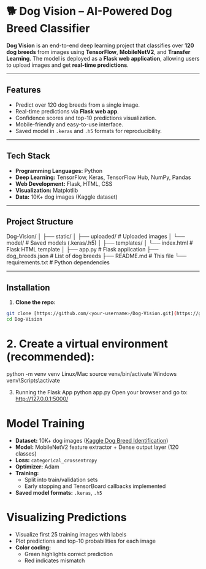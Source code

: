 # 🐕 Dog Vision – AI-Powered Dog Breed Classifier

**Dog Vision** is an end-to-end deep learning project that classifies over **120 dog breeds** from images using **TensorFlow**, **MobileNetV2**, and **Transfer Learning**. The model is deployed as a **Flask web application**, allowing users to upload images and get **real-time predictions**.

---

## Features

- Predict over 120 dog breeds from a single image.
- Real-time predictions via **Flask web app**.
- Confidence scores and top-10 predictions visualization.
- Mobile-friendly and easy-to-use interface.
- Saved model in `.keras` and `.h5` formats for reproducibility.

---

## Tech Stack

- **Programming Languages:** Python  
- **Deep Learning:** TensorFlow, Keras, TensorFlow Hub, NumPy, Pandas  
- **Web Development:** Flask, HTML, CSS  
- **Visualization:** Matplotlib  
- **Data:** 10K+ dog images (Kaggle dataset)

---

## Project Structure

Dog-Vision/
│
├── static/
│ ├── uploaded/ # Uploaded images
│ └── model/ # Saved models (.keras/.h5)
│
├── templates/
│ └── index.html # Flask HTML template
│
├── app.py # Flask application
├── dog_breeds.json # List of dog breeds
├── README.md # This file
└── requirements.txt # Python dependencies


---

## Installation

1. **Clone the repo:**
```bash
git clone [https://github.com/<your-username>/Dog-Vision.git](https://github.com/ShubhMPrajapati/Dog-Breed-Classification)
cd Dog-Vision
```

# 2. Create a virtual environment (recommended):
python -m venv venv
Linux/Mac
source venv/bin/activate
Windows
venv\Scripts\activate

3. Running the Flask App
python app.py
Open your browser and go to: http://127.0.0.1:5000/


# Model Training
- **Dataset:** 10K+ dog images ([Kaggle Dog Breed Identification](https://www.kaggle.com/c/dog-breed-identification))  
- **Model:** MobileNetV2 feature extractor + Dense output layer (120 classes)  
- **Loss:** `categorical_crossentropy`  
- **Optimizer:** Adam  
- **Training:** 
  - Split into train/validation sets  
  - Early stopping and TensorBoard callbacks implemented  
- **Saved model formats:** `.keras`, `.h5`  

# Visualizing Predictions
- Visualize first 25 training images with labels  
- Plot predictions and top-10 probabilities for each image  
- **Color coding:**  
  - Green highlights correct prediction  
  - Red indicates mismatch

